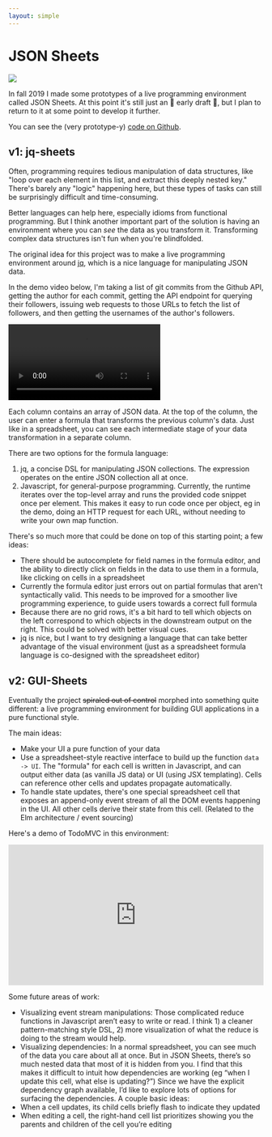 ```yaml
---
layout: simple
---
```


# JSON Sheets

![](images/projects/json-sheets.png)

In fall 2019 I made some prototypes of a live programming environment
called JSON Sheets. At this point it's still just an 🚧 early draft 🚧, but I plan to
return to it at some point to develop it further.

You can see the (very prototype-y) [ code on Github](https://github.com/geoffreylitt/json-sheets).

## v1: jq-sheets

Often, programming requires tedious manipulation of data structures, like "loop over each element in this list, and extract this deeply nested key." There's barely any "logic" happening here, but these types of tasks can still be surprisingly difficult and time-consuming.

Better languages can help here, especially idioms from functional programming. But I think another important part of the solution is having an environment where you can _see_ the data as you transform it. Transforming complex data structures isn't fun when you're blindfolded.

The original idea for this project was to make a live programming environment around [jq](https://stedolan.github.io/jq/manual/), which is a nice language for manipulating JSON data.

In the demo video below, I'm taking a list of git commits from the Github API, getting the author for each commit, getting the API endpoint for querying their followers, issuing web requests to those URLs to fetch the list of followers, and then getting the usernames of the author's followers.

<video playsinline controls="controls" src="/images/project_images/json-sheets/jq-sheets.mp4"></video>

Each column contains an array of JSON data. At the top of the column, the user can enter a formula that transforms the previous column's data. Just like in a spreadsheet, you can see each intermediate stage of your data transformation in a separate column.

There are two options for the formula language:

1. jq, a concise DSL for manipulating JSON collections. The expression operates on the entire JSON collection all at once.
2. Javascript, for general-purpose programming. Currently, the runtime iterates over the top-level array and runs the provided code snippet once per element. This makes it easy to run code once per object, eg in the demo, doing an HTTP request for each URL, without needing to write your own map function.

There's so much more that could be done on top of this starting point; a few ideas:

* There should be autocomplete for field names in the formula editor, and the ability to directly click on fields in the data to use them in a formula, like clicking on cells in a spreadsheet
* Currently the formula editor just errors out on partial formulas that aren't syntactically valid. This needs to be improved for a smoother live programming experience, to guide users towards a correct full formula
* Because there are no grid rows, it's a bit hard to tell which objects on the left correspond to which objects in the downstream output on the right. This could be solved with better visual cues.
* jq is nice, but I want to try designing a language that can take better advantage of the visual environment (just as a spreadsheet formula language is co-designed with the spreadsheet editor)

## v2: GUI-Sheets

Eventually the project <del>spiraled out of control</del> morphed into something quite different: a live programming environment for building GUI applications in a pure functional style.

The main ideas:

* Make your UI a pure function of your data
* Use a spreadsheet-style reactive interface to build up the function `data -> UI`. The "formula" for each cell is written in Javascript, and can output either data (as vanilla JS data) or UI (using JSX templating). Cells can reference other cells and updates propagate automatically.
* To handle state updates, there's one special spreadsheet cell that exposes an append-only event stream of all the DOM events happening in the UI. All other cells derive their state from this cell. (Related to the Elm architecture / event sourcing)

Here's a demo of TodoMVC in this environment:

<div style="position: relative; padding-bottom: 55.13016845329249%; height: 0;"><iframe src="https://www.loom.com/embed/5833f7006f30495ea83584aa3c57c435" frameborder="0" webkitallowfullscreen mozallowfullscreen allowfullscreen style="position: absolute; top: 0; left: 0; width: 100%; height: 100%;"></iframe></div>

Some future areas of work:

* Visualizing event stream manipulations: Those complicated reduce functions in Javascript aren’t easy to write or read. I think 1) a cleaner pattern-matching style DSL, 2) more visualization of what the reduce is doing to the stream would help.
* Visualizing dependencies: In a normal spreadsheet, you can see much of the data you care about all at once. But in JSON Sheets, there’s so much nested data that most of it is hidden from you. I find that this makes it difficult to intuit how dependencies are working (eg “when I update this cell, what else is updating?”) Since we have the explicit dependency graph available, I’d like to explore lots of options for surfacing the dependencies. A couple basic ideas:
* When a cell updates, its child cells briefly flash to indicate they updated
* When editing a cell, the right-hand cell list prioritizes showing you the parents and children of the cell you’re editing
